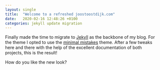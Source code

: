 ```yaml
---
layout: single
title:  "Welcome to a refreshed joostoostdijk.com"
date:   2020-02-16 12:48:26 +0100
categories: jekyll update migration
---
```

  
Finally made the time to migrate to [Jekyll](https://jekyllrb.com/) as the backbone of my blog. For the theme I opted to use the [minimal mistakes](https://mmistakes.github.io/minimal-mistakes/) theme. After a few tweaks here and there with the help of the excellent documentation of both projects, this is the result!

How do you like the new look?
